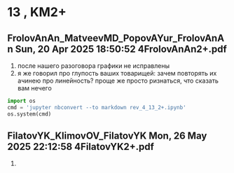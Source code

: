 # **13 , KM2+**

## FrolovAnAn_MatveevMD_PopovAYur_FrolovAnAn	Sun, 20 Apr 2025 18:50:52	4FrolovAnAn2+.pdf

1. после нашего разоговора графики не исправлены 
2. я же говорил про глупость ваших товарищей: зачем повторять их ачинею про линейность? проще же просто ризнаться, что сказать  вам нечего


```python
import os 
cmd = 'jupyter nbconvert --to markdown rev_4_13_2+.ipynb'
os.system(cmd)
```

## FilatovYK_KlimovOV_FilatovYK	Mon, 26 May 2025 22:12:58	4FilatovYK2+.pdf

1. 
